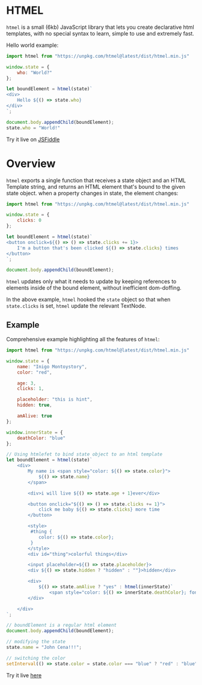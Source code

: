# HTMEL
`htmel` is a small (6kb) JavaScript library that lets you create declarative html templates, with no special syntax 
to learn, simple to use and extremely fast.

Hello world example:
```javascript
import htmel from "https://unpkg.com/htmel@latest/dist/htmel.min.js"

window.state = {
    who: "World?"
}; 

let boundElement = htmel(state)`
<div>
    Hello ${() => state.who}
</div>
`;

document.body.appendChild(boundElement);
state.who = "World!"
```
Try it live on <a href="https://jsfiddle.net/x4z3w6sr/">JSFiddle</a>

# Overview
`htmel` exports a single function that receives a state object and an HTML 
Template string, and returns an HTML element that's bound to the given state 
object. when a property changes in state, the element changes:
```javascript
import htmel from "https://unpkg.com/htmel@latest/dist/htmel.min.js"

window.state = {
    clicks: 0
}; 

let boundElement = htmel(state)`
<button onclick=${() => () => state.clicks += 1}>
    I'm a button that's been clicked ${() => state.clicks} times
</button>
`;

document.body.appendChild(boundElement);
```

`htmel` updates only what it needs to update by keeping references to elements
inside of the bound element, without inefficient dom-doffing.

In the above example, `htmel` hooked the `state` object so that when 
`state.clicks` is set, `htmel` update the relevant TextNode.

## Example
Comprehensive example highlighting all the features of `htmel`:
```javascript
import htmel from "https://unpkg.com/htmel@latest/dist/htmel.min.js"

window.state = {
    name: "Inigo Montoystory",
    color: "red",

    age: 3,
    clicks: 1,

    placeholder: "this is hint",
    hidden: true,

    amAlive: true
};

window.innerState = {
    deathColor: "blue"
};

// Using htmlefet to bind state object to an html template
let boundElement = htmel(state)`
    <div>
        My name is <span style="color: ${() => state.color}">
            ${() => state.name}
        </span>

        <div>i will live ${() => state.age + 1}ever</div>

        <button onclick="${() => () => state.clicks += 1}">
            click me baby ${() => state.clicks} more time
        </button>

        <style>
         #thing {
            color: ${() => state.color};
         }
        </style>
        <div id="thing">colorful things</div>

        <input placeholder=${() => state.placeholder}>
        <div ${() => state.hidden ? "hidden" : ""}>hidden</div>

        <div>
            ${() => state.amAlive ? "yes" : htmel(innerState)`
                <span style="color: ${() => innerState.deathColor}; font-size: ${() => innerState.deathColor === "blue" ? "40px" : "13px"};">NO</span>`}
        </div>

    </div>
`;

// boundElement is a regular html element
document.body.appendChild(boundElement);

// modifying the state
state.name = "John Cena!!!";

// switching the color
setInterval(() => state.color = state.color === "blue" ? "red" : "blue", 500);
```
Try it live <a href="https://jsfiddle.net/0xy27kdr/">here</a>
